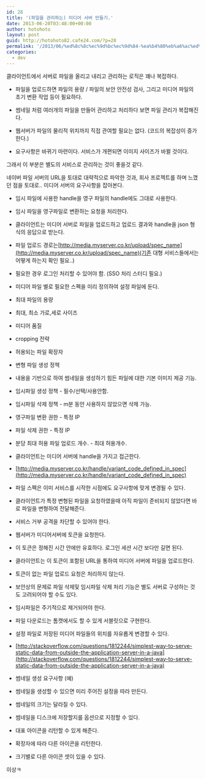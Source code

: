 ```yaml
---
id: 28
title: '(파일을 관리하는) 미디어 서버 만들기.'
date: 2013-06-20T03:48:00+00:00
author: hotohoto
layout: post
guid: http://hotohoto82.cafe24.com/?p=28
permalink: '/2013/06/%ed%8c%8c%ec%9d%bc%ec%9d%84-%ea%b4%80%eb%a6%ac%ed%95%98%eb%8a%94-%eb%af%b8%eb%94%94%ec%96%b4-%ec%84%9c%eb%b2%84-%eb%a7%8c%eb%93%a4%ea%b8%b0/'
categories:
  - dev
---
```

클라이언트에서 서버로 파일을 올리고 내리고 관리하는 로직은 꽤나 복잡하다.

- 파일을 업로드하면 파일의 용량 / 파일의 보안 안전성 검사, 그리고 미디어 파일의 초기 변환 작업 등이 필요하다.

- 썸네일 처럼 여러개의 파일을 만들어 관리하고 처리하다 보면 파일 관리가 복잡해진다.

- 웹서버가 파일의 물리적 위치까지 직접 관여할 필요는 없다. (코드의 복잡성이 증가한다.)

- 요구사항은 바뀌기 마련이다. 서비스가 개편되면 이미지 사이즈가 바뀔 것이다.

그래서 이 부분은 별도의 서비스로 관리하는 것이 좋을것 같다.

네이버 파일 서버의 URL을 토대로 대략적으로 파악한 것과, 회사 프로젝트를 하며 느꼈던 점을 토대로.. 미디어 서버의 요구사항을 잡아본다.

* 임시 파일에 사용한 handle을 영구 파일의 handle에도 그대로 사용한다.

* 임시 파일을 영구파일로 변환하는 요청을 처리한다.

* 클라이언트는 미디어 서버로 파일을 업로드하고 업로드 결과와 handle을 json 형식의 응답으로 받는다.

* 파일 업로드 경로는[http://media.myserver.co.kr/upload/spec_name](http://media.myserver.co.kr/upload/spec_name)(기존 대형 서비스들에서는 어떻게 하는지 확인 필요..)

* 필요한 경우 로그인 처리할 수 있어야 함. (SSO 처리 스터디 필요.)

* 미디어 파일 별로 필요한 스펙을 미리 정의하여 설정 파일에 둔다.

* 최대 파일의 용량

* 최대, 최소 가로,세로 사이즈

* 미디어 품질

* cropping 전략

* 허용되는 파일 확장자

* 변형 파일 생성 정책

* 내용을 기반으로 하여 썸네일을 생성하기 힘든 파일에 대한 기본 이미지 제공 기능.

* 임시파일 생성 정책 - 필수/선택/사용안함.

* 임시파일 삭제 정책 - m분 동안 사용하지 않았으면 삭제 가능.

* 영구파일 변환 권한 - 특정 IP

* 파일 삭제 권한 - 특정 IP

* 분당 최대 허용 파일 업로드 개수. - 최대 허용개수.

* 클라이언트는 미디어 서버에 handle을 가지고 접근한다.

* [http://media.myserver.co.kr/handle/variant_code_defined_in_spec](http://media.myserver.co.kr/handle/variant_code_defined_in_spec)

* 파일 스펙은 이미 서비스를 시작한 시점에도 요구사항에 맞게 변경될 수 있다.

* 클라이언트가 특정 변형된 파일을 요청하였을때 아직 파일이 준비되지 않았다면 바로 파일을 변형하여 전달해준다.

* 서비스 거부 공격을 차단할 수 있어야 한다.

* 웹서버가 미디어서버에 토큰을 요청한다.

* 이 토큰은 정해진 시간 안에만 유효하다. 로그인 세션 시간 보다만 길면 된다.

* 클라이언트는 이 토큰이 포함된 URL을 통하여 미디어 서버에 파일을 업로드한다.

* 토큰이 없는 파일 업로드 요청은 처리하지 않는다.

* 보안상의 문제로 파일 삭제및 임시파일 삭제 처리 기능은 별도 서버로 구성하는 것도 고려되어야 할 수도 있다.

* 임시파일은 주기적으로 제거되어야 한다.

* 파일 다운로드는 톰캣에서도 할 수 있게 서블릿으로 구현한다.

* 설정 파일로 저장된 미디어 파일들의 위치를 자유롭게 변경할 수 있다.

* [http://stackoverflow.com/questions/1812244/simplest-way-to-serve-static-data-from-outside-the-application-server-in-a-java](http://stackoverflow.com/questions/1812244/simplest-way-to-serve-static-data-from-outside-the-application-server-in-a-java)

* 썸네일 생성 요구사항 (예)

* 썸네일을 생성할 수 있으면 미리 주어진 설정을 따라 만든다.

* 썸네일의 크기는 달라질 수 있다.

* 썸네일을 디스크에 저장할지를 옵션으로 지정할 수 있다.

* 대표 아이콘을 리턴할 수 있게 해준다.

* 확장자에 따라 다른 아이콘을 리턴한다.

* 크기별로 다른 아이콘 셋이 있을 수 있다.

이상ㅋ

